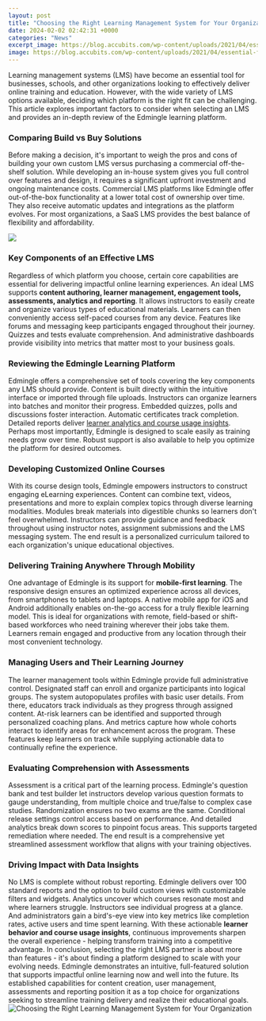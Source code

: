 ```yaml
---
layout: post
title: "Choosing the Right Learning Management System for Your Organization"
date: 2024-02-02 02:42:31 +0000
categories: "News"
excerpt_image: https://blog.accubits.com/wp-content/uploads/2021/04/essential-features-of-learning-management-system.png
image: https://blog.accubits.com/wp-content/uploads/2021/04/essential-features-of-learning-management-system.png
---
```


Learning management systems (LMS) have become an essential tool for businesses, schools, and other organizations looking to effectively deliver online training and education. However, with the wide variety of LMS options available, deciding which platform is the right fit can be challenging. This article explores important factors to consider when selecting an LMS and provides an in-depth review of the Edmingle learning platform.
### Comparing Build vs Buy Solutions
Before making a decision, it's important to weigh the pros and cons of building your own custom LMS versus purchasing a commercial off-the-shelf solution. While developing an in-house system gives you full control over features and design, it requires a significant upfront investment and ongoing maintenance costs. Commercial LMS platforms like Edmingle offer out-of-the-box functionality at a lower total cost of ownership over time. They also receive automatic updates and integrations as the platform evolves. For most organizations, a SaaS LMS provides the best balance of flexibility and affordability.

![](http://tutorroom.net/wp-content/uploads/2018/12/Dec-14.jpg)
### Key Components of an Effective LMS
Regardless of which platform you choose, certain core capabilities are essential for delivering impactful online learning experiences. An ideal LMS supports **content authoring, learner management, engagement tools, assessments, analytics and reporting**. It allows instructors to easily create and organize various types of educational materials. Learners can then conveniently access self-paced courses from any device. Features like forums and messaging keep participants engaged throughout their journey. Quizzes and tests evaluate comprehension. And administrative dashboards provide visibility into metrics that matter most to your business goals.
### Reviewing the Edmingle Learning Platform
Edmingle offers a comprehensive set of tools covering the key components any LMS should provide. Content is built directly within the intuitive interface or imported through file uploads. Instructors can organize learners into batches and monitor their progress. Embedded quizzes, polls and discussions foster interaction. Automatic certificates track completion. Detailed reports deliver [learner analytics and course usage insights](https://store.fi.io.vn/collection/alexandre). Perhaps most importantly, Edmingle is designed to scale easily as training needs grow over time. Robust support is also available to help you optimize the platform for desired outcomes.
### Developing Customized Online Courses
With its course design tools, Edmingle empowers instructors to construct engaging eLearning experiences. Content can combine text, videos, presentations and more to explain complex topics through diverse learning modalities. Modules break materials into digestible chunks so learners don't feel overwhelmed. Instructors can provide guidance and feedback throughout using instructor notes, assignment submissions and the LMS messaging system. The end result is a personalized curriculum tailored to each organization's unique educational objectives.
### Delivering Training Anywhere Through Mobility 
One advantage of Edmingle is its support for **mobile-first learning**. The responsive design ensures an optimized experience across all devices, from smartphones to tablets and laptops. A native mobile app for iOS and Android additionally enables on-the-go access for a truly flexible learning model. This is ideal for organizations with remote, field-based or shift-based workforces who need training wherever their jobs take them. Learners remain engaged and productive from any location through their most convenient technology.
### Managing Users and Their Learning Journey
The learner management tools within Edmingle provide full administrative control. Designated staff can enroll and organize participants into logical groups. The system autopopulates profiles with basic user details. From there, educators track individuals as they progress through assigned content. At-risk learners can be identified and supported through personalized coaching plans. And metrics capture how whole cohorts interact to identify areas for enhancement across the program. These features keep learners on track while supplying actionable data to continually refine the experience.
### Evaluating Comprehension with Assessments  
Assessment is a critical part of the learning process. Edmingle's question bank and test builder let instructors develop various question formats to gauge understanding, from multiple choice and true/false to complex case studies. Randomization ensures no two exams are the same. Conditional release settings control access based on performance. And detailed analytics break down scores to pinpoint focus areas. This supports targeted remediation where needed. The end result is a comprehensive yet streamlined assessment workflow that aligns with your training objectives.
### Driving Impact with Data Insights
No LMS is complete without robust reporting. Edmingle delivers over 100 standard reports and the option to build custom views with customizable filters and widgets. Analytics uncover which courses resonate most and where learners struggle. Instructors see individual progress at a glance. And administrators gain a bird's-eye view into key metrics like completion rates, active users and time spent learning. With these actionable **learner behavior and course usage insights**, continuous improvements sharpen the overall experience - helping transform training into a competitive advantage.
In conclusion, selecting the right LMS partner is about more than features - it's about finding a platform designed to scale with your evolving needs. Edmingle demonstrates an intuitive, full-featured solution that supports impactful online learning now and well into the future. Its established capabilities for content creation, user management, assessments and reporting position it as a top choice for organizations seeking to streamline training delivery and realize their educational goals.
![Choosing the Right Learning Management System for Your Organization](https://blog.accubits.com/wp-content/uploads/2021/04/essential-features-of-learning-management-system.png)